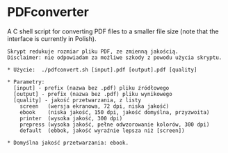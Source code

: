 # PDFconverter

A C shell script for converting PDF files to a smaller file size (note that the interface is currently in Polish).
 
    Skrypt redukuje rozmiar pliku PDF, ze zmienną jakością.
    Disclaimer: nie odpowiadam za możliwe szkody z powodu użycia skryptu.

    * Użycie:  ./pdfconvert.sh [input].pdf [output].pdf [quality]
       
    * Parametry:
      [input] - prefix (nazwa bez .pdf) pliku źródłowego
      [output] - prefix (nazwa bez .pdf) pliku wynikowego
      [quality] - jakość przetwarzania, z listy
        screen   (wersja ekranowa, 72 dpi, niska jakość)
        ebook    (niska jakość, 150 dpi, jakość domyślna, przyzwoita)
        printer  (wysoka jakość, 300 dpi)
        prepress (wysoka jakość, pełne odwzorowanie kolorów, 300 dpi)
        default  (ebbok, jakość wyraźnie lepsza niż [screen])
     
    * Domyślna jakość przetwarzania: ebook.   

